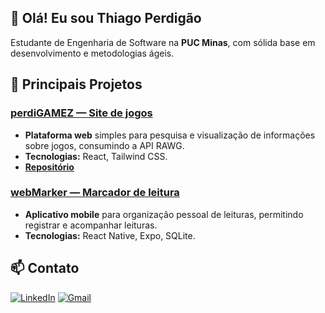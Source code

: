 ## 👋 Olá! Eu sou Thiago Perdigão

Estudante de Engenharia de Software na **PUC Minas**, com sólida base em desenvolvimento e metodologias ágeis.


## 🚀 Principais Projetos

### **[perdiGAMEZ — Site de jogos](https://perdigame.vercel.app/)**  
- **Plataforma web** simples para pesquisa e visualização de informações sobre jogos, consumindo a API RAWG.  
- **Tecnologias:** React, Tailwind CSS.  
- **[Repositório](https://github.com/ThiagoPerdigao/perdigamez)**  



### **[webMarker — Marcador de leitura](https://github.com/ThiagoPerdigao/webmarkermobile)**  
- **Aplicativo mobile** para organização pessoal de leituras, permitindo registrar e acompanhar leituras.  
- **Tecnologias:** React Native, Expo, SQLite.  



## 📫 Contato  
[![LinkedIn](https://img.shields.io/badge/LinkedIn-0077B5?style=for-the-badge&logo=linkedin&logoColor=white)](https://www.linkedin.com/in/thiago-perdigao) [![Gmail](https://img.shields.io/badge/Email-D14836?style=for-the-badge&logo=gmail&logoColor=white)](mailto:thiagovitor299@gmail.com)      


 
<!--


**ThiagoPerdigao/ThiagoPerdigao** is a ✨ _special_ ✨ repository because its `README.md` (this file) appears on your GitHub profile.

Here are some ideas to get you started:

- 🔭 I’m currently working on ...
- 🌱 I’m currently learning ...
- 👯 I’m looking to collaborate on ...
- 🤔 I’m looking for help with ...
- 💬 Ask me about ...
- 📫 How to reach me: ...
- 😄 Pronouns: ...
- ⚡ Fun fact: ...
-->

